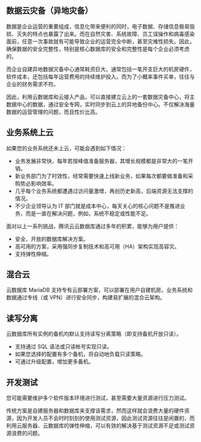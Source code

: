 ## 数据云灾备（异地灾备）
数据是企业运营的重要组成，信息化带来便利的同时，电子数据、存储信息极易毁损、灭失的特点也暴露了出来。而在自然灾害、系统故障、员工误操作和病毒感染面前，任意一次事故就有可能导致企业的运营完全中断，甚至灾难性损失。因此，确保数据的安全完整性，特别是核心数据库的安全和完整性是每个企业必须考虑的。

而企业自建异地数据灾备中心通常耗资巨大，通常包括一笔开支巨大的机房硬件，软件成本，还包括每年运营费用的持续维护投入。而为了小概率事件买单，往往与企业的财务需求不符。

因此，利用云数据库和云接入产品，可以直接建立云上的一套数据灾备中心，将主数据中心的数据，通过安全专网，实时同步到云上的异地备份中心。不仅解决海量数据的运营管理的问题，而且性价比高。
 

## 业务系统上云
如果您的业务系统还未上云，可能会遇到如下情况：
- 业务发展非常快，每年若按峰值准备服务器，其增长规模都是非常大的一笔开销。
- 新业务部门为了时效性，经常需要快速上线新业务，如果每次都要做准备和采购势必影响效率。
- 几乎每个业务系统都遭遇过访问量激增，再创历史新高，后端资源无法支撑的情况。
- 不少企业领导认为 IT 部门就是成本中心，每天关心的核心问题不是推进业务，而是一直在解决问题，例如，系统不稳定或性能不足。

面对以上一系列挑战，腾讯云云数据库通过多年的积累，能够为用户提供：
- 安全、开放的数据库解决方案。
- 高可用的方案，采用强同步复制技术和高可用（HA）架构实现高容灾。
- 支持弹性伸缩。

## 混合云
云数据库 MariaDB 支持专有云部署方案，可以部署在用户自建机房。业务系统和数据通过专线（或 VPN）进行安全同步，构建易扩展的混合云架构。

## 读写分离
云数据库所有实例的备机均默认支持读写分离策略（即支持备机开放只读）。
- 支持通过 SQL 语法或只读帐号实现只读。
- 如果您选择的配置有多个备机，将自动地负载只读策略。
- 可通过升级配置，增加更多备机。


## 开发测试
您可能需要维护多个软件版本环境进行测试，甚至需要大量资源进行压力测试。

传统方案是自建服务器和数据库来支撑该需求，然而这样就会浪费大量的硬件资源，因为开发人员不会时时刻刻的使用测试资源，因此测试资源往往是闲置的，而利用云服务器、云数据库的弹性伸缩，可以有效的解决基于测试资源不足或测试资源浪费的问题。
